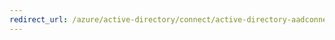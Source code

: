 ```yaml
---
redirect_url: /azure/active-directory/connect/active-directory-aadconnectsync-feature-prevent-accidental-deletes
---
```

